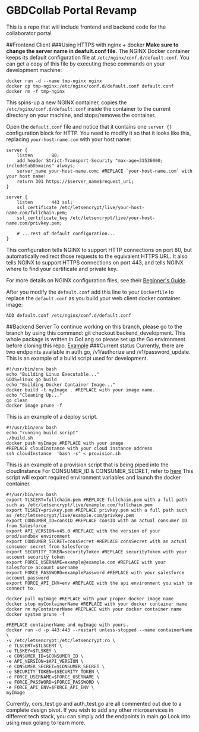 # GBDCollab Portal Revamp

This is a repo that will include frontend and backend code for the collaborator portal

##Frontend Client
###Using HTTPS with nginx + docker
**Make sure to change the server name in deafult.conf file.**
The NGINX Docker container keeps its default configuration file at `/etc/nginx/conf.d/default.conf`. You can get a copy of this file by executing these commands on your development machine:
```
docker run -d --name tmp-nginx nginx
docker cp tmp-nginx:/etc/nginx/conf.d/default.conf default.conf
docker rm -f tmp-nginx
```
This spins-up a new NGINX container, copies the `/etc/nginx/conf.d/default.conf` inside the container to the current directory on your machine, and stops/removes the container.

Open the `default.conf` file and notice that it contains one `server {}` configuration block for HTTP. You need to modify it so that it looks like this, replacing `your-host-name.com` with your host name:
```
server {
    listen       80;
    add_header Strict-Transport-Security "max-age=31536000; includeSubDomains" always;
    server_name your-host-name.com; #REPLACE `your-host-name.com` with your host name!
    return 301 https://$server_name$request_uri;
}

server {
    listen       443 ssl;
    ssl_certificate /etc/letsencrypt/live/your-host-name.com/fullchain.pem;
    ssl_certificate_key /etc/letsencrypt/live/your-host-name.com/privkey.pem;

    # ...rest of default configuration...
}
```
This configuration tells NGINX to support HTTP connections on port 80, but automatically redirect those requests to the equivalent HTTPS URL. It also tells NGINX to support HTTPS connections on port 443, and tells NGINX where to find your certificate and private key.

For more details on NGINX configuration files, see their [Beginner's Guide](http://nginx.org/en/docs/beginners_guide.html).

After you modify the `default.conf` add this line to your `Dockerfile` to replace the `default.conf` as you build your web client docker container image:
```
ADD default.conf /etc/nginx/conf.d/default.conf
```
##Backend Server
To continue working on this branch, please go to the branch by using this command: git checkout backend_development.
This whole package is written in GoLang so please set up the Go environment before cloning this repo.
[Example](https://medium.com/@AkyunaAkish/setting-up-a-golang-development-environment-mac-os-x-d58e5a7ea24f)
###Current status
Currently, there are two endpoints available in auth.go, /v1/authorize and /v1/password_update.
This is an example of a build script used for development.
```
#!/usr/bin/env bash
echo "Building Linux Executable..."
GOOS=linux go build
echo "Building Docker Container Image..."
docker build -t myImage . #REPLACE with your image name.
echo "Cleaning Up..."
go clean
docker image prune -f
```
This is an example of a deploy script.
```
#!/usr/bin/env bash
echo "running build script"
./build.sh
docker push myImage #REPLACE with your image
#REPLACE cloudInstance with your cloud instance address
ssh cloudInstance  'bash -s' < provision.sh 
```

This is an example of a provision script that is being piped into the cloudInstance
For CONSUMER_ID & CONSUMER_SECRET, refer to [here](https://auth0.com/docs/connections/social/salesforce)
This script will export required environment variables and launch the docker container.
```
#!/usr/bin/env bash
export TLSCERT=fullchaim.pem #REPLACE fullchaim.pem with a full path such as /etc/letsencrypt/live/example.com/fullchaim.pem
export TLSKEY=privkey.pem #REPLACE privkey.pem with a full path such as /etc/letsencrypt/live/example.com/privkey.pem
export CONSUMER_ID=consID #REPLACE consID with an actual consumer ID from Salesforce
export API_VERSION=v45.0 #REPLACE with the version of your prod/sandbox environment
export CONSUMER_SECRET=consSecret #REPLACE consSecret with an actual consumer secret from Salesforce
export SECURITY_TOKEN=securityToken #REPLACE securityToken with your account security token
export FORCE_USERNAME=example@example.com #REPLACE with your salesforce account username
export FORCE_PASSWORD=examplePassword #REPLACE with your salesforce account password
export FORCE_API_ENV=env #REPLACE with the api environment you wish to connect to.

docker pull myImage #REPLACE with your proper docker image name
docker stop myContainerName #REPLACE with your docker container name
docker rm myContainerName #REPLACE with your docker container name
docker system prune -f

#REPLACE containerName and myImage with yours.
docker run -d -p 443:443 --restart unless-stopped --name containerName \
-v /etc/letsencrypt:/etc/letsencrypt:ro \
-e TLSCERT=$TLSCERT \
-e TLSKEY=$TLSKEY \
-e CONSUMER_ID=$CONSUMER_ID \
-e API_VERSION=$API_VERSION \
-e CONSUMER_SECRET=$CONSUMER_SECRET \
-e SECURITY_TOKEN=$SECURITY_TOKEN \
-e FORCE_USERNAME=$FORCE_USERNAME \
-e FORCE_PASSWORD=$FORCE_PASSWORD \
-e FORCE_API_ENV=$FORCE_API_ENV \
myImage
```

Currently, cors_test.go and auth_test.go are all commented out due to a complete design pivot.
If you wish to add any other microservices in different tech stack, you can simply add the endpoints in main.go
Look into using mux golang to learn more.